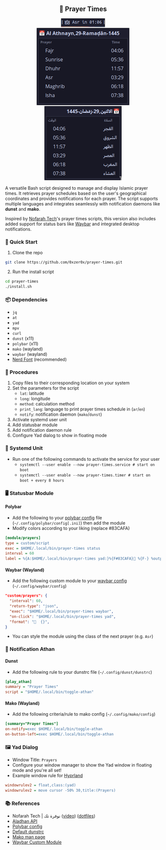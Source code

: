 <div align='center'>
<h2>🌙 Prayer Times</h2>
<img alt="waybar module" src="screenshots/module.png"/>
<br/>
<img alt="Yad EN" src="screenshots/yad-en.png"/>
<img alt="Yad AR" src="screenshots/yad-ar.png"/>
</div>

A versatile Bash script designed to manage and display Islamic prayer times. It
retrieves prayer schedules based on the user's geographical coordinates and
provides notifications for each prayer. The script supports multiple languages
and integrates seamlessly with notification daemons like **dunst** and **mako**.

Inspired by [Nofarah Tech](https://www.youtube.com/@NofarahTech)'s prayer times scripts, this version also includes
added support for status bars like [Waybar](https://github.com/Alexays/Waybar) and integrated desktop notifications.

### 🚀 Quick Start

1. Clone the repo

```bash
git clone https://github.com/0xzer0x/prayer-times.git
```

2. Run the install script

```bash
cd prayer-times
./install.sh
```

### 📦 Dependencies

- `jq`
- `at`
- `yad`
- `mpv`
- `curl`
- `dunst` (x11)
- `polybar` (x11)
- `mako` (wayland)
- `waybar` (wayland)
- [Nerd Font](https://www.nerdfonts.com/) (recommended)

### 🔧 Procedures

1. Copy files to their corresponding location on your system
2. Set the parameters for the script
   - `lat`: latitude
   - `long`: longitude
   - `method`: calculation method
   - `print_lang`: language to print prayer times schedule in (`ar`/`en`)
   - `notify`: notification daemon (`mako`/`dunst`)
3. Activate systemd user unit
4. Add statusbar module
5. Add notification daemon rule
6. Configure Yad dialog to show in floating mode

### 🔄 Systemd Unit

- Run one of the following commands to activate the service for your user
  - `systemctl --user enable --now prayer-times.service # start on boot`
  - `systemctl --user enable --now prayer-times.timer # start on boot + every 8 hours`

### 🖥️ Statusbar Module

#### Polybar

- Add the following to your [polybar config](https://github.com/polybar/polybar/wiki/Configuration) file (`~/.config/polybar/config[.ini]`) then add the module
- Modify colors according to your liking (replace #83CAFA)

```ini
[module/prayers]
type = custom/script
exec = $HOME/.local/bin/prayer-times status
interval = 60
label = %{A:$HOME/.local/bin/prayer-times yad:}%{F#83CAFA}󱠧 %{F-} %output%%{A}
```

#### Waybar (Wayland)

- Add the following custom module to your [waybar config](https://github.com/Alexays/Waybar/wiki/Configuration) (`~/.config/waybar/config`)

```json
"custom/prayers": {
  "interval": 60,
  "return-type": "json",
  "exec": "$HOME/.local/bin/prayer-times waybar",
  "on-click": "$HOME/.local/bin/prayer-times yad",
  "format": "󱠧  {}",
}
```

- You can style the module using the class of the next prayer (e.g. `Asr`)

### 🔔 Notification Athan

#### Dunst

- Add the following rule to your dunstrc file (`~/.config/dunst/dunstrc`)

```ini
[play_athan]
summary = "Prayer Times"
script = "$HOME/.local/bin/toggle-athan"
```

#### Mako (Wayland)

- Add the following criteria/rule to mako config (`~/.config/mako/config`)

```ini
[summary="Prayer Times"]
on-notify=exec $HOME/.local/bin/toggle-athan
on-button-left=exec $HOME/.local/bin/toggle-athan
```

### 🖼️ Yad Dialog

- Window Title: `Prayers`
- Configure your window manager to show the Yad window in floating mode and you're all set!
- Example window rule for [Hyprland](https://hyprland.org/)

```ini
windowrulev2 = float,class:(yad)
windowrulev2 = move cursor -50% 30,title:(Prayers)
```

### 📚 References

- Nofarah Tech | نوفرة تك ([video](https://www.youtube.com/watch?v=BnSXo5p1ZLw)) ([dotfiles](https://github.com/HishamAHai/dotfiles/tree/main/.local/bin))
- [Aladhan API](https://aladhan.com/prayer-times-api#GetTimings)
- [Polybar config](https://github.com/polybar/polybar/wiki/Module:-script)
- [Default dunstrc](https://github.com/dunst-project/dunst/blob/master/dunstrc)
- [Mako man page](https://github.com/emersion/mako/blob/master/doc/mako.5.scd)
- [Waybar Custom Module](https://github.com/Alexays/Waybar/wiki/Module:-Custom)
